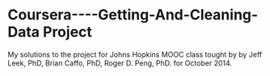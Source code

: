 Coursera----Getting-And-Cleaning-Data Project
=============================================

My solutions to the project for Johns Hopkins MOOC class tought by by Jeff Leek, PhD, Brian Caffo, PhD, Roger D. Peng, PhD. for October 2014.

